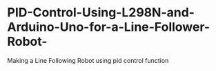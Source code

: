 # PID-Control-Using-L298N-and-Arduino-Uno-for-a-Line-Follower-Robot-
Making a Line Following Robot using pid control function 
